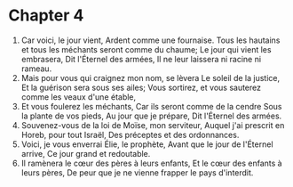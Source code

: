 # Chapter 4

1. Car voici, le jour vient, Ardent comme une fournaise. Tous les hautains et tous les méchants seront comme du chaume; Le jour qui vient les embrasera, Dit l'Éternel des armées, Il ne leur laissera ni racine ni rameau.
2. Mais pour vous qui craignez mon nom, se lèvera Le soleil de la justice, Et la guérison sera sous ses ailes; Vous sortirez, et vous sauterez comme les veaux d'une étable,
3. Et vous foulerez les méchants, Car ils seront comme de la cendre Sous la plante de vos pieds, Au jour que je prépare, Dit l'Éternel des armées.
4. Souvenez-vous de la loi de Moïse, mon serviteur, Auquel j'ai prescrit en Horeb, pour tout Israël, Des préceptes et des ordonnances.
5. Voici, je vous enverrai Élie, le prophète, Avant que le jour de l'Éternel arrive, Ce jour grand et redoutable.
6. Il ramènera le cœur des pères à leurs enfants, Et le cœur des enfants à leurs pères, De peur que je ne vienne frapper le pays d'interdit.

